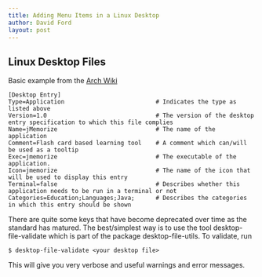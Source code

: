 ```yaml
---
title: Adding Menu Items in a Linux Desktop
author: David Ford
layout: post
---
```


## Linux Desktop Files

Basic example from the [Arch Wiki](https://wiki.archlinux.org/index.php/Desktop_Entries) 

```
[Desktop Entry]
Type=Application                          # Indicates the type as listed above
Version=1.0                               # The version of the desktop entry specification to which this file complies
Name=jMemorize                            # The name of the application
Comment=Flash card based learning tool    # A comment which can/will be used as a tooltip
Exec=jmemorize                            # The executable of the application.
Icon=jmemorize                            # The name of the icon that will be used to display this entry
Terminal=false                            # Describes whether this application needs to be run in a terminal or not
Categories=Education;Languages;Java;      # Describes the categories in which this entry should be shown
```

There are quite some keys that have become deprecated over time as the standard has matured. The best/simplest way is to use the tool desktop-file-validate which is part of the package desktop-file-utils. To validate, run

`$ desktop-file-validate <your desktop file>`

This will give you very verbose and useful warnings and error messages.
